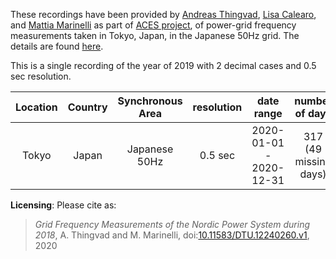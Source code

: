 These recordings have been provided by [Andreas Thingvad](https://www.dtu.dk/service/telefonbog/person?id=70888&tab=7), [Lisa Calearo](https://data.dtu.dk/authors/Lisa_Calearo/6228386), and [Mattia Marinelli](https://www.dtu.dk/service/telefonbog/person?id=76711&tab=5&type=all) as part of [ACES project](https://www.aces-bornholm.eu), of power-grid frequency measurements taken in Tokyo, Japan, in the Japanese 50Hz grid. The details are found [here](https://data.dtu.dk/articles/dataset/Grid_Frequency_Measurements_of_the_50_Hz_Japanese_Power_System_during_2020/14038910).

This is a single recording of the year of 2019 with 2 decimal cases and 0.5 sec resolution.

| Location | Country | Synchronous Area | resolution |  date range | number of days | direct link | size (mb) |
|:---:|:---:|:---:|:---:|:---:|:---:|:---:|:---:|
| Tokyo | Japan | Japanese 50Hz | 0.5 sec |  2020-01-01 - 2020-12-31 | 317 (49 missing days) | [External link](https://data.dtu.dk/ndownloader/files/26485760) | 250.3 |

**Licensing**: Please cite as:
>*Grid Frequency Measurements of the Nordic Power System during 2018*, A. Thingvad and M. Marinelli, doi:[10.11583/DTU.12240260.v1](https://data.dtu.dk/articles/dataset/Grid_Frequency_Measurements_of_the_Nordic_Power_System_during_2018_/12240260), 2020
